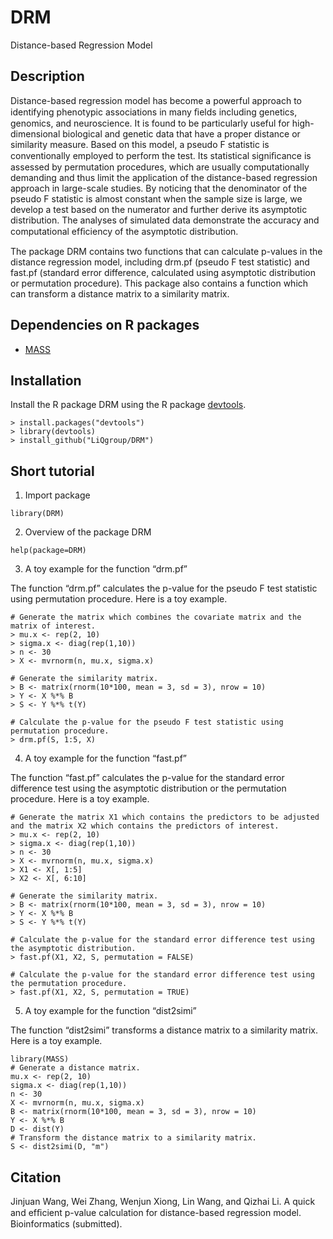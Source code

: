 # DRM
Distance-based Regression Model

## Description
Distance-based regression model has become a powerful approach to identifying phenotypic associations in many ﬁelds including genetics, genomics, and neuroscience. It is found to be particularly useful for high-dimensional biological and genetic data that have a proper distance or similarity measure. Based on this model, a pseudo F statistic is conventionally employed to perform the test. Its statistical signiﬁcance is assessed by permutation procedures, which are usually computationally demanding and thus limit the application of the distance-based regression approach in large-scale studies. By noticing that the denominator of the pseudo F statistic is almost constant when the sample size is large, we develop a test based on the numerator and further derive its asymptotic distribution. The analyses of simulated data demonstrate the accuracy and computational efﬁciency of the asymptotic distribution. 

The package DRM contains two functions that can calculate p-values in the distance regression model, including drm.pf (pseudo F test statistic) and fast.pf (standard error difference, calculated using asymptotic distribution or permutation procedure). This package also contains a function which can transform a distance matrix to a similarity matrix.

## Dependencies on R packages
 * [MASS](https://cran.r-project.org/web/packages/MASS/index.html)

## Installation
Install the R package DRM using the R package [devtools](https://github.com/r-lib/devtools).

```
> install.packages("devtools")
> library(devtools) 
> install_github("LiQgroup/DRM")
```

## Short tutorial
1.	Import package

```
library(DRM)
```

2.	Overview of the package DRM

```
help(package=DRM)
```

3.	A toy example for the function “drm.pf”

The function “drm.pf” calculates the p-value for the pseudo F test statistic using permutation procedure. Here is a toy example.

```
# Generate the matrix which combines the covariate matrix and the matrix of interest.
> mu.x <- rep(2, 10)
> sigma.x <- diag(rep(1,10))
> n <- 30
> X <- mvrnorm(n, mu.x, sigma.x)

# Generate the similarity matrix.
> B <- matrix(rnorm(10*100, mean = 3, sd = 3), nrow = 10)
> Y <- X %*% B
> S <- Y %*% t(Y)

# Calculate the p-value for the pseudo F test statistic using permutation procedure.
> drm.pf(S, 1:5, X)
```
4.	A toy example for the function “fast.pf”

The function “fast.pf” calculates the p-value for the standard error difference test using the asymptotic distribution or the permutation procedure. Here is a toy example.

```
# Generate the matrix X1 which contains the predictors to be adjusted and the matrix X2 which contains the predictors of interest.
> mu.x <- rep(2, 10)
> sigma.x <- diag(rep(1,10))
> n <- 30
> X <- mvrnorm(n, mu.x, sigma.x)
> X1 <- X[, 1:5]
> X2 <- X[, 6:10]

# Generate the similarity matrix.
> B <- matrix(rnorm(10*100, mean = 3, sd = 3), nrow = 10)
> Y <- X %*% B
> S <- Y %*% t(Y)

# Calculate the p-value for the standard error difference test using the asymptotic distribution.
> fast.pf(X1, X2, S, permutation = FALSE)

# Calculate the p-value for the standard error difference test using the permutation procedure.
> fast.pf(X1, X2, S, permutation = TRUE)
```
5.	A toy example for the function “dist2simi”

The function “dist2simi” transforms a distance matrix to a similarity matrix. Here is a toy example.

```
library(MASS)
# Generate a distance matrix.
mu.x <- rep(2, 10)
sigma.x <- diag(rep(1,10))
n <- 30
X <- mvrnorm(n, mu.x, sigma.x)
B <- matrix(rnorm(10*100, mean = 3, sd = 3), nrow = 10)
Y <- X %*% B
D <- dist(Y)
# Transform the distance matrix to a similarity matrix.
S <- dist2simi(D, "m")
```
## Citation
Jinjuan Wang, Wei Zhang, Wenjun Xiong, Lin Wang, and Qizhai Li. A quick and efﬁcient p-value calculation for distance-based regression model. Bioinformatics (submitted).
